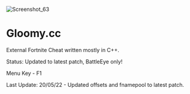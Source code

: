 ![Screenshot_63](https://user-images.githubusercontent.com/70964202/166455725-1a07a847-6e47-4fc4-985d-ca6a3eacab69.png)
# Gloomy.cc

External Fortnite Cheat written mostly in C++.

Status: Updated to latest patch, BattleEye only!

Menu Key - F1

Last Update: 20/05/22 - Updated offsets and fnamepool to latest patch.

